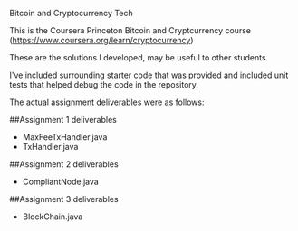 Bitcoin and Cryptocurrency Tech

This is the Coursera Princeton Bitcoin and Cryptcurrency course (https://www.coursera.org/learn/cryptocurrency)

These are the solutions I developed, may be useful to other students.

I've included surrounding starter code that was provided and included unit tests that helped debug the code in the repository.

The actual assignment deliverables were as follows:

##Assignment 1 deliverables

* MaxFeeTxHandler.java
* TxHandler.java

##Assignment 2 deliverables

* CompliantNode.java

##Assignment 3 deliverables

* BlockChain.java
